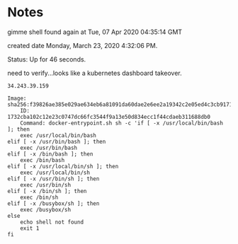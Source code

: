 

# Notes

gimme shell found again at Tue, 07 Apr 2020 04:35:14 GMT


created date Monday, March 23, 2020 4:32:06 PM.


Status: Up for 46 seconds.

need to verify...looks like a kubernetes dashboard takeover.



```
34.243.39.159

Image: sha256:f39826ae385e029ae634eb6a81091da60dae2e6ee2a19342c2e05ed4c3cb9171
	ID: 1732cba102c12e23c0747dc66fc3544f9a13e50d834ecc1f44cdaeb311688db0
	Command: docker-entrypoint.sh sh -c 'if [ -x /usr/local/bin/bash ]; then
	exec /usr/local/bin/bash 
elif [ -x /usr/bin/bash ]; then
	exec /usr/bin/bash 
elif [ -x /bin/bash ]; then
	exec /bin/bash 
elif [ -x /usr/local/bin/sh ]; then
	exec /usr/local/bin/sh 
elif [ -x /usr/bin/sh ]; then
	exec /usr/bin/sh 
elif [ -x /bin/sh ]; then
	exec /bin/sh 
elif [ -x /busybox/sh ]; then
	exec /busybox/sh 
else
	echo shell not found
	exit 1
fi
```
